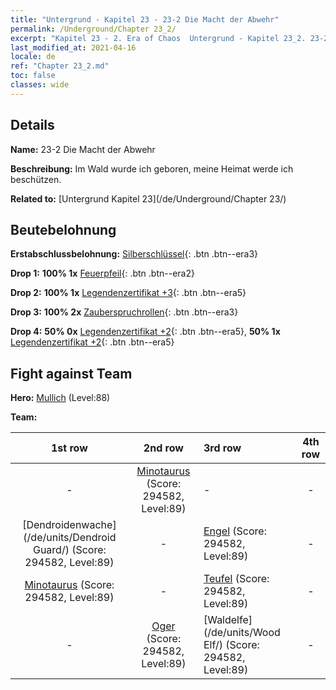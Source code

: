 ```yaml
---
title: "Untergrund - Kapitel 23 - 23-2 Die Macht der Abwehr"
permalink: /Underground/Chapter 23_2/
excerpt: "Kapitel 23 - 2. Era of Chaos  Untergrund - Kapitel 23_2. 23-2 Die Macht der Abwehr"
last_modified_at: 2021-04-16
locale: de
ref: "Chapter 23_2.md"
toc: false
classes: wide
---
```


## Details

 **Name:** 23-2 Die Macht der Abwehr

 **Beschreibung:** Im Wald wurde ich geboren, meine Heimat werde ich beschützen.

 **Related to:** [Untergrund Kapitel 23](/de/Underground/Chapter 23/)

## Beutebelohnung

 **Erstabschlussbelohnung:** [Silberschlüssel](/de/Items/con_693/){: .btn .btn--era3}

 **Drop 1:** **100% 1x** [Feuerpfeil](/de/Items/her_413/){: .btn .btn--era2}

 **Drop 2:** **100% 1x** [Legendenzertifikat +3](/de/Items/mat_88/){: .btn .btn--era5}

 **Drop 3:** **100% 2x** [Zauberspruchrollen](/de/Items/con_694/){: .btn .btn--era3}

 **Drop 4:** **50% 0x** [Legendenzertifikat +2](/de/Items/mat_81/){: .btn .btn--era5}, **50% 1x** [Legendenzertifikat +2](/de/Items/mat_81/){: .btn .btn--era5}


## Fight against Team
 **Hero:** [Mullich](/de/heroes/Mullich/) (Level:88)

 **Team:**


  | 1st row | 2nd row | 3rd row | 4th row |
  |:----:|:----:|:----|:----:|
  | - | [Minotaurus](/de/units/Minotaur/) (Score: 294582, Level:89)  | - | - |
  | [Dendroidenwache](/de/units/Dendroid Guard/) (Score: 294582, Level:89)  | - | [Engel](/de/units/Angel/) (Score: 294582, Level:89)  | - |
  | [Minotaurus](/de/units/Minotaur/) (Score: 294582, Level:89)  | - | [Teufel](/de/units/Devil/) (Score: 294582, Level:89)  | - |
  | - | [Oger](/de/units/Ogre/) (Score: 294582, Level:89)  | [Waldelfe](/de/units/Wood Elf/) (Score: 294582, Level:89)  | - |


